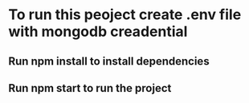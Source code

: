 # To run this peoject create .env file with mongodb creadential
## Run npm install to install dependencies
## Run npm start to run the project
